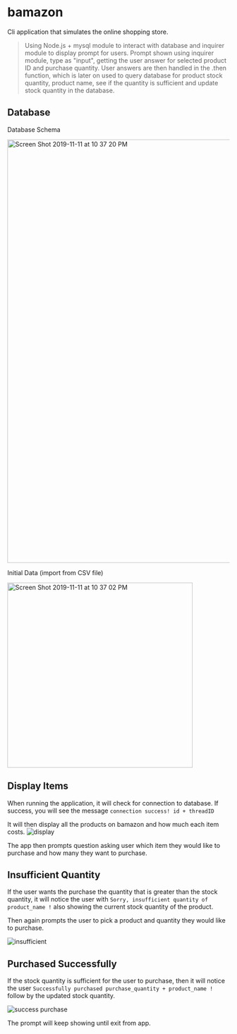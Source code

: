 # bamazon
Cli application that simulates the online shopping store. 

> Using Node.js + mysql module to interact with database and inquirer module to display prompt for users.
> Prompt shown using inquirer module, type as "input", getting the user answer for selected product ID and purchase quantity. User answers are then handled in the .then function, which is later on used to query database for product stock quantity, product name, see if the quantity is sufficient and update stock quantity in the database.

## Database

Database Schema

<img width="961" alt="Screen Shot 2019-11-11 at 10 37 20 PM" src="https://user-images.githubusercontent.com/52692899/68735167-a7183600-0591-11ea-86bb-8ed417f78a14.png">

Initial Data (import from CSV file)

<img width="420" alt="Screen Shot 2019-11-11 at 10 37 02 PM" src="https://user-images.githubusercontent.com/52692899/68735158-a1baeb80-0591-11ea-97c0-79472b55f13e.png">

## Display Items
When running the application, it will check for connection to database.
If success, you will see the message 
 `connection success! id + threadID`

It will then display all the products on bamazon and how much each item costs.
![display](https://user-images.githubusercontent.com/52692899/68732819-a24f8400-0589-11ea-99e7-c150ce1d62ec.gif)

The app then prompts question asking user which item they would like to purchase and how many they want to purchase.
 

## Insufficient Quantity

If the user wants the purchase the quantity that is greater than the stock quantity, it will notice the user with
`Sorry, insufficient quantity of product_name !` also showing the current stock quantity of the product.

Then again prompts the user to pick a product and quantity they would like to purchase.

![insufficient](https://user-images.githubusercontent.com/52692899/68733288-f7d86080-058a-11ea-96d1-aba17f96bb9d.gif)

## Purchased Successfully

If the stock quantity is sufficient for the user to purchase, then it will notice the user `Successfully purchased purchase_quantity + product_name !` follow by the updated stock quantity.

![success purchase](https://user-images.githubusercontent.com/52692899/68733104-85678080-058a-11ea-879e-cc0ee4f3b19c.gif)

The prompt will keep showing until exit from app.


